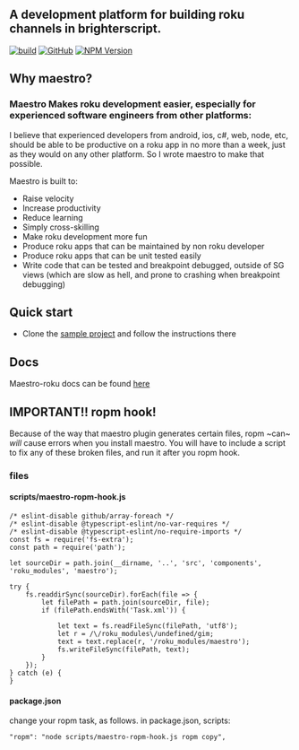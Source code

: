 ## A development platform for building roku channels in brighterscript.


[![build](https://img.shields.io/github/workflow/status/georgejecook/maestro-roku/build.svg?logo=github)](https://github.com/georgejecook/maestro-roku/actions?query=workflow%3Abuild)
[![GitHub](https://img.shields.io/github/release/georgejecook/maestro-roku.svg?style=flat-square)](https://github.com/georgejecook/maestro-roku/releases)
[![NPM Version](https://badge.fury.io/js/maestro-roku.svg?style=flat)](https://npmjs.org/package/maestro-roku)

## Why maestro?

### Maestro Makes roku development easier, especially for experienced software engineers from other platforms:

I believe that experienced developers from android, ios, c#, web, node, etc, should be able to be productive on a roku app in no more than a week, just as they would on any other platform. So I wrote maestro to make that possible.

Maestro is built to:

 - Raise velocity
 - Increase productivity
 - Reduce learning
 - Simply cross-skilling
 - Make roku development more fun
 - Produce roku apps that can be maintained by non roku developer
 - Produce roku apps that can be unit tested easily
 - Write code that can be tested and breakpoint debugged, outside of SG views (which are slow as hell, and prone to crashing when breakpoint debugging)

## Quick start

  - Clone the [sample project](https://github.com/georgejecook/maestro-roku-sample) and follow the instructions there



## Docs
Maestro-roku docs can be found [here](./docs/index.md)


## IMPORTANT!! ropm hook!

Because of the way that maestro plugin generates certain files, ropm ~can~ *will* cause errors when you install maestro. You will have to include a script to fix any of these broken files, and run it after you ropm hook.

### files
#### scripts/maestro-ropm-hook.js
```
/* eslint-disable github/array-foreach */
/* eslint-disable @typescript-eslint/no-var-requires */
/* eslint-disable @typescript-eslint/no-require-imports */
const fs = require('fs-extra');
const path = require('path');

let sourceDir = path.join(__dirname, '..', 'src', 'components', 'roku_modules', 'maestro');

try {
    fs.readdirSync(sourceDir).forEach(file => {
        let filePath = path.join(sourceDir, file);
        if (filePath.endsWith('Task.xml')) {

            let text = fs.readFileSync(filePath, 'utf8');
            let r = /\/roku_modules\/undefined/gim;
            text = text.replace(r, '/roku_modules/maestro');
            fs.writeFileSync(filePath, text);
        }
    });
} catch (e) {
}

```

#### package.json
change your ropm task, as follows. in package.json, scripts:
```
"ropm": "node scripts/maestro-ropm-hook.js ropm copy",
```
